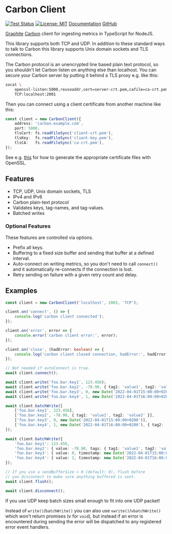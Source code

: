 Carbon Client
=============

[![Test Status](https://img.shields.io/github/actions/workflow/status/panzi/carbon-client/test.yml?branch=main)](https://github.com/panzi/carbon-client/actions/workflows/test.yml)
[![License: MIT](https://img.shields.io/github/license/panzi/carbon-client)](https://github.com/panzi/carbon-client/blob/main/LICENSE)
[Documentation](https://panzi.github.io/carbon-client)
[GitHub](https://github.com/panzi/carbon-client/)

[Graphite](https://graphiteapp.org/) [Carbon](https://github.com/graphite-project/carbon)
client for ingesting metrics in TypeScript for NodeJS.

This library supports both TCP and UDP. In addition to these standard ways to
talk to Carbon this library supports Unix domain sockets and TLS connections.

The Carbon protocol is an unencrypted line based plain text protocol, so you
shouldn't let Carbon listen on anything else than localhost. You can secure
your Carbon server by putting it behind a TLS proxy e.g. like this:

```bash
socat \
    openssl-listen:5000,reuseaddr,cert=server-crt.pem,cafile=ca-crt.pem,key=server-key.pem \
    TCP:localhost:2001
```

Then you can connect using a client certificate from another machine like this:

```TypeScript
const client = new CarbonClient({
    address: 'carbon.example.com',
    port: 5000,
    tlsCert: fs.readFileSync('client-crt.pem'),
    tlsKey:  fs.readFileSync('client-key.pem'),
    tlsCA:   fs.readFileSync('ca-crt.pem'),
});
```

See e.g. [this](https://gist.github.com/pcan/e384fcad2a83e3ce20f9a4c33f4a13ae#file-readme-md)
for how to generate the appropriate certificate files with OpenSSL.

Features
--------

* TCP, UDP, Unix domain sockets, TLS
* IPv4 and IPv6
* Carbon plain-text protocol
* Validates keys, tag-names, and tag-values.
* Batched writes

### Optional Features

These features are controlled via options.

* Prefix all keys.
* Buffering to a fixed size buffer and sending that buffer at a defined interval.
* Auto-connect on writing metrics, so you don't need to call `connect()` and it
  automatically re-connects if the connection is lost.
* Retry sending on failure with a given retry count and delay.

Examples
--------

```TypeScript
const client = new CarbonClient('localhost', 2003, 'TCP');

client.on('connect', () => {
    console.log('carbon client connected');
});

client.on('error', error => {
    console.error('carbon client error:', error);
});

client.on('close', (hadError: boolean) => {
    console.log('carbon client closed connection, hadError:', hadError);
});

// Not needed if autoConnect is true.
await client.connect();

await client.write('foo.bar.key1', 123.456);
await client.write('foo.bar.key2', -78.90, { tag1: 'value1', tag2: 'value2' });
await client.write('foo.bar.key3', 0, new Date('2022-04-01T15:00:00+0200'));
await client.write('foo.bar.key4', 1, new Date('2022-04-01T16:00:00+0200'), { tag2: 'value2' });

await client.batchWrite([
    ['foo.bar.key1', 123.456],
    ['foo.bar.key2', -78.90, { tag1: 'value1', tag2: 'value2' }],
    ['foo.bar.key3', 0, new Date('2022-04-01T15:00:00+0200')],
    ['foo.bar.key4', 1, new Date('2022-04-01T16:00:00+0200'), { tag2: 'value2' }],
]);

await client.batchWrite({
    'foo.bar.key1': 123.456,
    'foo.bar.key2': { value: -78.90, tags: { tag1: 'value1', tag2: 'value2' } },
    'foo.bar.key3': { value: 0, timestamp: new Date('2022-04-01T15:00:00+0200') }],
    'foo.bar.key4': { value: 1, timestamp: new Date('2022-04-01T16:00:00+0200'), tags: { tag2: 'value2' } }],
});

// If you use a sendBufferSize > 0 (default: 0), flush before
// you disconnect to make sure anything buffered is sent.
await client.flush();

await client.disconnect();
```

If you use UDP keep batch sizes small enough to fit into one UDP packet!

Instead of `write()`/`batchWrite()` you can also use `vwrite()`/`vbatchWrite()`
which won't return promises (v for `void`), but instead if an error is
encountered during sending the error will be dispatched to any registered error
event handlers.
